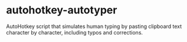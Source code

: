 # autohotkey-autotyper
AutoHotkey script that simulates human typing by pasting clipboard text character by character, including typos and corrections.
